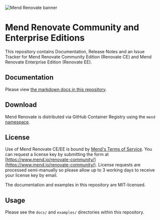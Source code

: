 ![Mend Renovate banner](https://app.renovatebot.com/images/whitesource_renovate_660_220.jpg)

# Mend Renovate Community and Enterprise Editions

This repository contains Documentation, Release Notes and an Issue Tracker for Mend Renovate Community Edition (Renovate CE) and Mend Renovate Enterprise Edition (Renovate EE).

## Documentation

Please view [the markdown docs in this repository](https://github.com/mend/renovate-cc-ee/tree/main/docs).

## Download

Mend Renovate is distributed via GitHub Container Registry using the `mend` [namespace](https://github.com/orgs/mend/packages?ecosystem=container).

## License

Use of Mend Renovate CE/EE is bound by [Mend's Terms of Service](https://www.mend.io/terms-of-service/).
You can request a license key by submitting the form at [https://www.mend.io/renovate-community/](https://www.mend.io/renovate-community/).
License requests are processed semi-manually so please allow up to 3 working days to receive your license key by email.

The documentation and examples in this repository are MIT-licensed.

## Usage

Please see the `docs/` and `examples/` directories within this repository.

